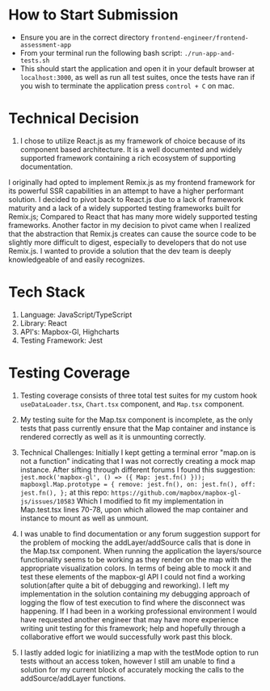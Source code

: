 # How to Start Submission
- Ensure you are in the correct directory ```frontend-engineer/frontend-assessment-app```
- From your terminal run the following bash script: ```./run-app-and-tests.sh``` 
- This should start the application and open it in your default browser at ```localhost:3000```, as well as run all test suites, once the tests have ran if you wish to terminate the application press ```control + C``` on mac. 


# Technical Decision
1. I chose to utilize React.js as my framework of choice because of its component based architecture. It is a well documented and widely supported framework containing a rich ecosystem of supporting documentation. 

I originally had opted to implement Remix.js as my frontend framework for its powerful SSR capabilities in an attempt to have a higher performant solution. I decided to pivot back to React.js due to a lack of framework maturity and a lack of a widely supported testing frameworks built for Remix.js; Compared to React that has many more widely supported testing frameworks. Another factor in my decision to pivot came when I realized that the abstraction that Remix.js creates can cause the source code to be slightly more difficult to digest, especially to developers that do not use Remix.js. I wanted to provide a solution that the dev team is deeply knowledgeable of and easily recognizes. 


# Tech Stack
1. Language: JavaScript/TypeScript
2. Library: React
3. API's: Mapbox-Gl, Highcharts
4. Testing Framework: Jest

# Testing Coverage
1. Testing coverage consists of three total test suites for my custom hook ```useDataLoader.tsx```, ```Chart.tsx``` component, and ```Map.tsx``` component.
 
2. My testing suite for the Map.tsx component is incomplete, as the only tests that pass currently ensure that the Map container and instance is rendered correctly as well as it is unmounting correctly.

3. Technical Challenges: Initially I kept getting a terminal error "map.on is not a function" indicating that I was not correctly creating a mock map instance. After sifting through different forums I found this suggestion: ```jest.mock('mapbox-gl', () => ({
  Map: jest.fn()
}));
mapboxgl.Map.prototype = {
  remove: jest.fn(),
  on: jest.fn(),
  off: jest.fn(),
};```
at this repo: ```https://github.com/mapbox/mapbox-gl-js/issues/10583```
Which I modified to fit my implementation in Map.test.tsx lines 70-78, upon which allowed the map container and instance to mount as well as unmount. 

4. I was unable to find documentation or any forum suggestion support for the problem of mocking the addLayer/addSource calls that is done in the Map.tsx component. When running the application the layers/source functionality seems to be working as they render on the map with the appropriate visualization colors. In terms of being able to mock it and test these elements of the mapbox-gl API I could not find a working solution(after quite a bit of debugging and reworking). I left my implementation in the solution containing my debugging approach of logging the flow of test execution to find where the disconnect was happening. If I had been in a working professional environment I would have requested another engineer that may have more experience writing unit testing for this framework; help and hopefully through a collaborative effort we would successfully work past this block. 

5. I lastly added logic for iniatilizing a map with the testMode option to run tests without an access token, however I still am unable to find a solution for my current block of accurately mocking the calls to the addSource/addLayer functions. 







